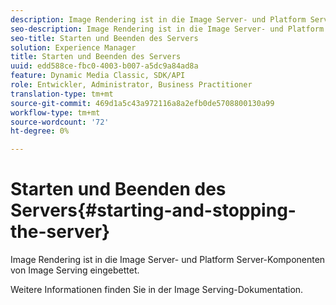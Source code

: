 ```yaml
---
description: Image Rendering ist in die Image Server- und Platform Server-Komponenten von Image Serving eingebettet.
seo-description: Image Rendering ist in die Image Server- und Platform Server-Komponenten von Image Serving eingebettet.
seo-title: Starten und Beenden des Servers
solution: Experience Manager
title: Starten und Beenden des Servers
uuid: edd588ce-fbc0-4003-b007-a5dc9a84ad8a
feature: Dynamic Media Classic, SDK/API
role: Entwickler, Administrator, Business Practitioner
translation-type: tm+mt
source-git-commit: 469d1a5c43a972116a8a2efb0de5708800130a99
workflow-type: tm+mt
source-wordcount: '72'
ht-degree: 0%

---
```



# Starten und Beenden des Servers{#starting-and-stopping-the-server}

Image Rendering ist in die Image Server- und Platform Server-Komponenten von Image Serving eingebettet.

Weitere Informationen finden Sie in der Image Serving-Dokumentation.
